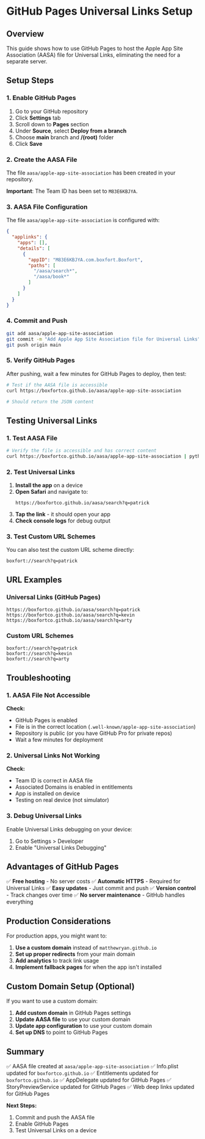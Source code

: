# GitHub Pages Universal Links Setup

## Overview

This guide shows how to use GitHub Pages to host the Apple App Site Association (AASA) file for Universal Links, eliminating the need for a separate server.

## Setup Steps

### 1. Enable GitHub Pages

1. Go to your GitHub repository
2. Click **Settings** tab
3. Scroll down to **Pages** section
4. Under **Source**, select **Deploy from a branch**
5. Choose **main** branch and **/(root)** folder
6. Click **Save**

### 2. Create the AASA File

The file `aasa/apple-app-site-association` has been created in your repository. 

**Important**: The Team ID has been set to `M83E6KBJYA`.

### 3. AASA File Configuration

The file `aasa/apple-app-site-association` is configured with:

```json
{
  "applinks": {
    "apps": [],
    "details": [
      {
        "appID": "M83E6KBJYA.com.boxfort.Boxfort",
        "paths": [
          "/aasa/search*",
          "/aasa/book*"
        ]
      }
    ]
  }
}
```

### 4. Commit and Push

```bash
git add aasa/apple-app-site-association
git commit -m "Add Apple App Site Association file for Universal Links"
git push origin main
```

### 5. Verify GitHub Pages

After pushing, wait a few minutes for GitHub Pages to deploy, then test:

```bash
# Test if the AASA file is accessible
curl https://boxfortco.github.io/aasa/apple-app-site-association

# Should return the JSON content
```

## Testing Universal Links

### 1. Test AASA File

```bash
# Verify the file is accessible and has correct content
curl https://boxfortco.github.io/aasa/apple-app-site-association | python -m json.tool
```

### 2. Test Universal Links

1. **Install the app** on a device
2. **Open Safari** and navigate to:
   ```
   https://boxfortco.github.io/aasa/search?q=patrick
   ```
3. **Tap the link** - it should open your app
4. **Check console logs** for debug output

### 3. Test Custom URL Schemes

You can also test the custom URL scheme directly:
```
boxfort://search?q=patrick
```

## URL Examples

### Universal Links (GitHub Pages)
```
https://boxfortco.github.io/aasa/search?q=patrick
https://boxfortco.github.io/aasa/search?q=kevin
https://boxfortco.github.io/aasa/search?q=arty
```

### Custom URL Schemes
```
boxfort://search?q=patrick
boxfort://search?q=kevin
boxfort://search?q=arty
```

## Troubleshooting

### 1. AASA File Not Accessible

**Check:**
- GitHub Pages is enabled
- File is in the correct location (`.well-known/apple-app-site-association`)
- Repository is public (or you have GitHub Pro for private repos)
- Wait a few minutes for deployment

### 2. Universal Links Not Working

**Check:**
- Team ID is correct in AASA file
- Associated Domains is enabled in entitlements
- App is installed on device
- Testing on real device (not simulator)

### 3. Debug Universal Links

Enable Universal Links debugging on your device:
1. Go to Settings > Developer
2. Enable "Universal Links Debugging"

## Advantages of GitHub Pages

✅ **Free hosting** - No server costs
✅ **Automatic HTTPS** - Required for Universal Links
✅ **Easy updates** - Just commit and push
✅ **Version control** - Track changes over time
✅ **No server maintenance** - GitHub handles everything

## Production Considerations

For production apps, you might want to:

1. **Use a custom domain** instead of `matthewryan.github.io`
2. **Set up proper redirects** from your main domain
3. **Add analytics** to track link usage
4. **Implement fallback pages** for when the app isn't installed

## Custom Domain Setup (Optional)

If you want to use a custom domain:

1. **Add custom domain** in GitHub Pages settings
2. **Update AASA file** to use your custom domain
3. **Update app configuration** to use your custom domain
4. **Set up DNS** to point to GitHub Pages

## Summary

✅ AASA file created at `aasa/apple-app-site-association`
✅ Info.plist updated for `boxfortco.github.io`
✅ Entitlements updated for `boxfortco.github.io`
✅ AppDelegate updated for GitHub Pages
✅ StoryPreviewService updated for GitHub Pages
✅ Web deep links updated for GitHub Pages

**Next Steps:**
1. Commit and push the AASA file
2. Enable GitHub Pages
3. Test Universal Links on a device 